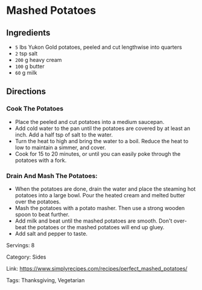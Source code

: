 # Mashed Potatoes

## Ingredients

- `5` lbs Yukon Gold potatoes, peeled and cut lengthwise into quarters
- `2` tsp salt
- `200` g heavy cream
- `100` g butter
- `60` g milk

## Directions

### Cook The Potatoes

- Place the peeled and cut potatoes into a medium saucepan.
- Add cold water to the pan until the potatoes are covered by at least an inch. Add a half tsp of salt to the water.
- Turn the heat to high and bring the water to a boil. Reduce the heat to low to maintain a simmer, and cover.
- Cook for 15 to 20 minutes, or until you can easily poke through the potatoes with a fork.

### Drain And Mash The Potatoes:

- When the potatoes are done, drain the water and place the steaming hot potatoes into a large bowl. Pour the heated cream and melted butter over the potatoes.
- Mash the potatoes with a potato masher. Then use a strong wooden spoon to beat further.
- Add milk and beat until the mashed potatoes are smooth. Don't over-beat the potatoes or the mashed potatoes will end up gluey.
- Add salt and pepper to taste.

Servings: 8

Category: Sides

Link: https://www.simplyrecipes.com/recipes/perfect_mashed_potatoes/

Tags: Thanksgiving, Vegetarian

